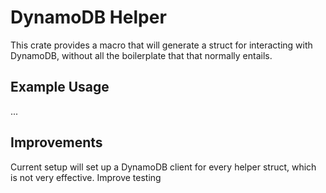 # DynamoDB Helper

This crate provides a macro that will generate a struct for interacting with DynamoDB, without all the boilerplate that that normally entails.

## Example Usage

...

## Improvements

Current setup will set up a DynamoDB client for every helper struct, which is not very effective.
Improve testing
